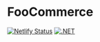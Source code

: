# FooCommerce

[![Netlify Status](https://api.netlify.com/api/v1/badges/80c95fd7-fab3-4f4a-b703-5e8eb4c8e37e/deploy-status)](https://app.netlify.com/sites/foocommerce/deploys)
[![.NET](https://github.com/iamr8/FooCommerce/actions/workflows/dotnet.yml/badge.svg)](https://github.com/iamr8/FooCommerce/actions/workflows/dotnet.yml)
